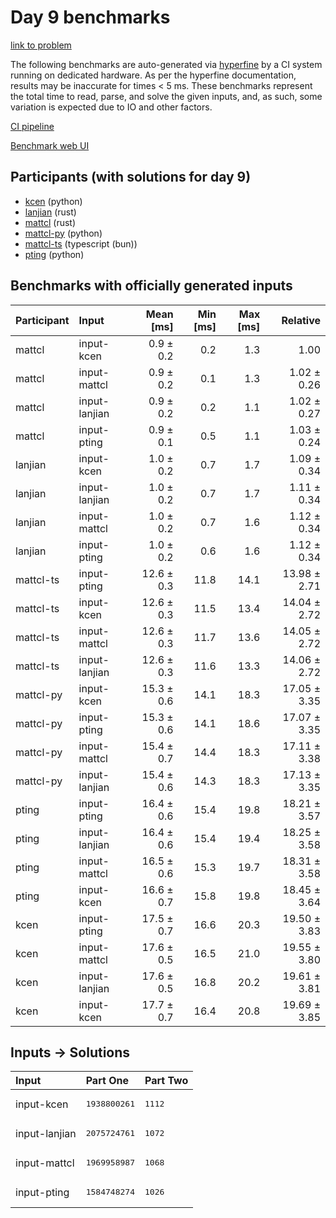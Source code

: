 # Day 9 benchmarks

[link to problem](https://adventofcode.com/2023/day/9)

The following benchmarks are auto-generated via
[hyperfine](https://github.com/sharkdp/hyperfine) by a CI system running on
dedicated hardware. As per the hyperfine documentation, results may be
inaccurate for times < 5 ms. These benchmarks represent the total time to read,
parse, and solve the given inputs, and, as such, some variation is expected due
to IO and other factors.

[CI pipeline](http://ci.papercode.net:8080/teams/main/pipelines/aoc2023)

[Benchmark web UI](https://aoc.ancalagon.black)


## Participants (with solutions for day 9)

- [kcen](https://github.com/kcen/aoc2023) (python)
- [lanjian](https://github.com/lanjian/aoc-2023) (rust)
- [mattcl](https://github.com/mattcl/aoc2023) (rust)
- [mattcl-py](https://github.com/mattcl/aoc2023-py) (python)
- [mattcl-ts](https://github.com/mattcl/aoc2023-js) (typescript (bun))
- [pting](https://github.com/pting/aoc2023) (python)


## Benchmarks with officially generated inputs

| Participant | Input | Mean [ms] | Min [ms] | Max [ms] | Relative |
|:---|:---|---:|---:|---:|---:|
| mattcl | input-kcen | 0.9 ± 0.2 | 0.2 | 1.3 | 1.00 |
| mattcl | input-mattcl | 0.9 ± 0.2 | 0.1 | 1.3 | 1.02 ± 0.26 |
| mattcl | input-lanjian | 0.9 ± 0.2 | 0.2 | 1.1 | 1.02 ± 0.27 |
| mattcl | input-pting | 0.9 ± 0.1 | 0.5 | 1.1 | 1.03 ± 0.24 |
| lanjian | input-kcen | 1.0 ± 0.2 | 0.7 | 1.7 | 1.09 ± 0.34 |
| lanjian | input-lanjian | 1.0 ± 0.2 | 0.7 | 1.7 | 1.11 ± 0.34 |
| lanjian | input-mattcl | 1.0 ± 0.2 | 0.7 | 1.6 | 1.12 ± 0.34 |
| lanjian | input-pting | 1.0 ± 0.2 | 0.6 | 1.6 | 1.12 ± 0.34 |
| mattcl-ts | input-pting | 12.6 ± 0.3 | 11.8 | 14.1 | 13.98 ± 2.71 |
| mattcl-ts | input-kcen | 12.6 ± 0.3 | 11.5 | 13.4 | 14.04 ± 2.72 |
| mattcl-ts | input-mattcl | 12.6 ± 0.3 | 11.7 | 13.6 | 14.05 ± 2.72 |
| mattcl-ts | input-lanjian | 12.6 ± 0.3 | 11.6 | 13.3 | 14.06 ± 2.72 |
| mattcl-py | input-kcen | 15.3 ± 0.6 | 14.1 | 18.3 | 17.05 ± 3.35 |
| mattcl-py | input-pting | 15.3 ± 0.6 | 14.1 | 18.6 | 17.07 ± 3.35 |
| mattcl-py | input-mattcl | 15.4 ± 0.7 | 14.4 | 18.3 | 17.11 ± 3.38 |
| mattcl-py | input-lanjian | 15.4 ± 0.6 | 14.3 | 18.3 | 17.13 ± 3.35 |
| pting | input-pting | 16.4 ± 0.6 | 15.4 | 19.8 | 18.21 ± 3.57 |
| pting | input-lanjian | 16.4 ± 0.6 | 15.4 | 19.4 | 18.25 ± 3.58 |
| pting | input-mattcl | 16.5 ± 0.6 | 15.3 | 19.7 | 18.31 ± 3.58 |
| pting | input-kcen | 16.6 ± 0.7 | 15.8 | 19.8 | 18.45 ± 3.64 |
| kcen | input-pting | 17.5 ± 0.7 | 16.6 | 20.3 | 19.50 ± 3.83 |
| kcen | input-mattcl | 17.6 ± 0.5 | 16.5 | 21.0 | 19.55 ± 3.80 |
| kcen | input-lanjian | 17.6 ± 0.5 | 16.8 | 20.2 | 19.61 ± 3.81 |
| kcen | input-kcen | 17.7 ± 0.7 | 16.4 | 20.8 | 19.69 ± 3.85 |


## Inputs -> Solutions

| Input | Part One | Part Two |
|:---|:---|:---|
|input-kcen|<pre>1938800261</pre>|<pre>1112</pre>|
|input-lanjian|<pre>2075724761</pre>|<pre>1072</pre>|
|input-mattcl|<pre>1969958987</pre>|<pre>1068</pre>|
|input-pting|<pre>1584748274</pre>|<pre>1026</pre>|